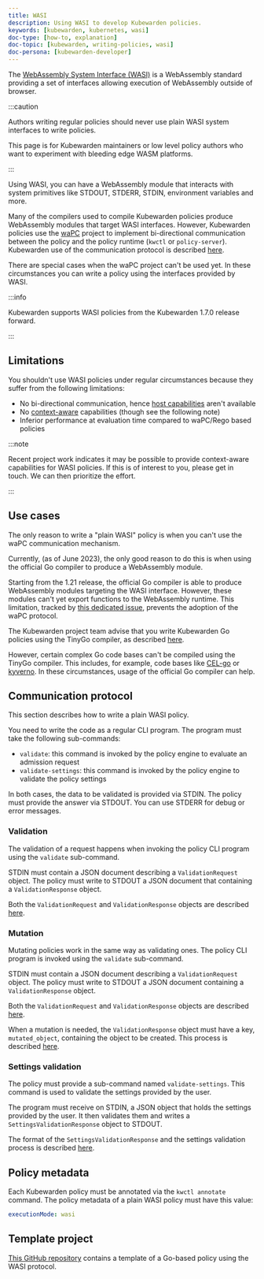 ```yaml
---
title: WASI
description: Using WASI to develop Kubewarden policies.
keywords: [kubewarden, kubernetes, wasi]
doc-type: [how-to, explanation]
doc-topic: [kubewarden, writing-policies, wasi]
doc-persona: [kubewarden-developer]
---
```


The [WebAssembly System Interface (WASI)](https://wasi.dev/) is a WebAssembly standard providing a set of interfaces allowing execution of WebAssembly outside of browser.

:::caution

Authors writing regular policies should never use plain WASI system interfaces to write policies.

This page is for Kubewarden maintainers or low level policy authors who want to experiment with bleeding edge WASM platforms.

:::

Using WASI, you can have a WebAssembly module that interacts with system primitives like STDOUT, STDERR, STDIN, environment variables and more.

Many of the compilers used to compile Kubewarden policies produce WebAssembly modules that target WASI interfaces.
However, Kubewarden policies use the [waPC](https://github.com/wapc) project to implement bi-directional communication between the policy and the policy runtime (`kwctl` or `policy-server`).
Kubewarden use of the communication protocol is described [here](../spec/01-intro-spec.md).

There are special cases when the waPC project can't be used yet.
In these circumstances you can write a policy using the interfaces provided by WASI.

:::info

Kubewarden supports WASI policies from the Kubewarden 1.7.0 release forward.

:::

## Limitations

You shouldn't use WASI policies under regular circumstances because they suffer from the following limitations:

- No bi-directional communication, hence [host capabilities](../spec/host-capabilities/01-intro-host-capabilities.md) aren't available
- No [context-aware](../../explanations/context-aware-policies.md) capabilities (though see the following note)
- Inferior performance at evaluation time compared to waPC/Rego based policies

:::note

Recent project work indicates it may be possible to provide context-aware capabilities for WASI policies.
If this is of interest to you, please get in touch.
We can then prioritize the effort.

:::

## Use cases

The only reason to write a "plain WASI" policy is when you can't use the waPC communication mechanism.

Currently, (as of June 2023), the only good reason to do this is when using the official Go compiler to produce a WebAssembly module.

Starting from the 1.21 release, the official Go compiler is able to produce WebAssembly modules targeting the WASI interface.
However, these modules can't yet export functions to the WebAssembly runtime.
This limitation, tracked by [this dedicated issue](https://github.com/golang/go/issues/42372), prevents the adoption of the waPC protocol.

The Kubewarden project team advise that you write Kubewarden Go policies using the TinyGo compiler, as described [here](../go/intro-go.md).

However, certain complex Go code bases can't be compiled using the TinyGo compiler.
This includes, for example, code bases like [CEL-go](https://github.com/google/cel-go) or [kyverno](https://github.com/kyverno/kyverno/).
In these circumstances, usage of the official Go compiler can help.

## Communication protocol

This section describes how to write a plain WASI policy.

You need to write the code as a regular CLI program.
The program must take the following sub-commands:

- `validate`: this command is invoked by the policy engine to evaluate an admission request
- `validate-settings`: this command is invoked by the policy engine to validate the policy settings

In both cases, the data to be validated is provided via STDIN.
The policy must provide the answer via STDOUT.
You can use STDERR for debug or error messages.

### Validation

The validation of a request happens when invoking the policy CLI program using the `validate` sub-command.

STDIN must contain a JSON document describing a `ValidationRequest` object.
The policy must write to STDOUT a JSON document that containing a `ValidationResponse` object.

Both the `ValidationRequest` and `ValidationResponse` objects are described [here](../spec/03-validating-policies.md).

### Mutation

Mutating policies work in the same way as validating ones.
The policy CLI program is invoked using the `validate` sub-command.

STDIN must contain a JSON document describing a `ValidationRequest` object.
The policy must write to STDOUT a JSON document containing a `ValidationResponse` object.

Both the `ValidationRequest` and `ValidationResponse` objects are described [here](../spec/03-validating-policies.md).

When a mutation is needed, the `ValidationResponse` object must have a key, `mutated_object`, containing the object to be created.
This process is described [here](../spec/04-mutating-policies.md).

### Settings validation

The policy must provide a sub-command named `validate-settings`.
This command is used to validate the settings provided by the user.

The program must receive on STDIN, a JSON object that holds the settings provided by the user.
It then validates them and writes a `SettingsValidationResponse` object to STDOUT.

The format of the `SettingsValidationResponse` and the settings validation process is described [here](../spec/02-settings.md).

## Policy metadata

Each Kubewarden policy must be annotated via the `kwctl annotate` command.
The policy metadata of a plain WASI policy must have this value:

```yaml
executionMode: wasi
```

## Template project

[This GitHub repository](https://github.com/kubewarden/go-wasi-policy-template) contains a template of a Go-based policy using the WASI protocol.
